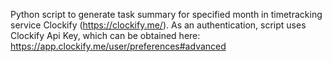 Python script to generate task summary for specified month in timetracking service Clockify (https://clockify.me/).
As an authentication, script uses Clockify Api Key, which can be obtained here: https://app.clockify.me/user/preferences#advanced
